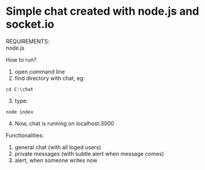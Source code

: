 # Simple chat created with node.js and socket.io<br>

REQUIREMENTS:<br>
node.js

How to run?<br>
1) open command line<br>
2) find directory with chat, eg:
```
cd C:\chat
```
3) type: 
```
node index
```
4) Now, chat is running on localhost:3000


Functionalities:<br>
1) general chat (with all loged users)<br>
2) private messages (with subtle alert when message comes)<br>
3) alert, when someone writes now
